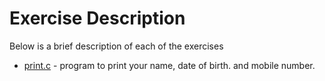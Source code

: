 # Exercise Description
Below is a brief description of each of the exercises

- [print.c](https://github.com/B-Akapo/c-exercises/blob/main/declarations_expressions/print.c) - program to print your name, date of birth. and mobile number.
